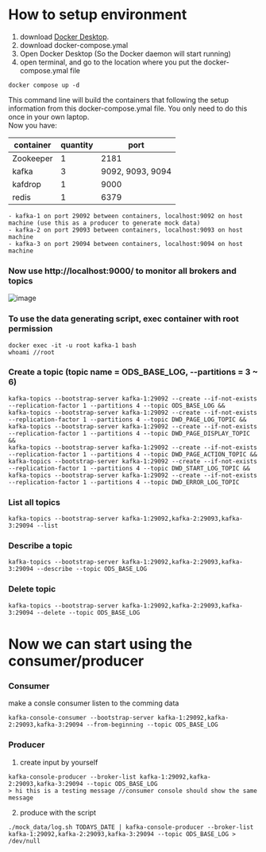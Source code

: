 # How to setup environment
1. download [Docker Desktop](https://www.docker.com/). 
2. download docker-compose.ymal 
3. Open Docker Desktop (So the Docker daemon will start running)
4. open terminal, and go to the location where you put the docker-compose.ymal file    
```
docker compose up -d
```
This command line will build the containers that following the setup information from this docker-compose.ymal file. You only need to do this once in your own laptop.  
Now you have:

| container  | quantity |port|
| ------------- | ------------- |---|
|Zookeeper|1|2181|
|kafka|3|9092, 9093, 9094|
|kafdrop|1|9000|
|redis|1|6379|

    - kafka-1 on port 29092 between containers, localhost:9092 on host machine (use this as a producer to generate mock data)
    - kafka-2 on port 29093 between containers, localhost:9093 on host machine
    - kafka-3 on port 29094 between containers, localhost:9094 on host machine


### Now use http://localhost:9000/ to monitor all brokers and topics
![image](https://user-images.githubusercontent.com/14934562/220826742-146f47a3-fc4b-4201-97cc-5ada930be912.png)


### To use the data generating script, exec container with root permission
```
docker exec -it -u root kafka-1 bash
whoami //root
```


### Create a topic (topic name = ODS_BASE_LOG, --partitions = 3 ~ 6)
```
kafka-topics --bootstrap-server kafka-1:29092 --create --if-not-exists --replication-factor 1 --partitions 4 --topic ODS_BASE_LOG &&
kafka-topics --bootstrap-server kafka-1:29092 --create --if-not-exists --replication-factor 1 --partitions 4 --topic DWD_PAGE_LOG_TOPIC &&
kafka-topics --bootstrap-server kafka-1:29092 --create --if-not-exists --replication-factor 1 --partitions 4 --topic DWD_PAGE_DISPLAY_TOPIC &&
kafka-topics --bootstrap-server kafka-1:29092 --create --if-not-exists --replication-factor 1 --partitions 4 --topic DWD_PAGE_ACTION_TOPIC &&
kafka-topics --bootstrap-server kafka-1:29092 --create --if-not-exists --replication-factor 1 --partitions 4 --topic DWD_START_LOG_TOPIC &&
kafka-topics --bootstrap-server kafka-1:29092 --create --if-not-exists --replication-factor 1 --partitions 4 --topic DWD_ERROR_LOG_TOPIC
```
### List all topics
```
kafka-topics --bootstrap-server kafka-1:29092,kafka-2:29093,kafka-3:29094 --list
```

### Describe a topic
```
kafka-topics --bootstrap-server kafka-1:29092,kafka-2:29093,kafka-3:29094 --describe --topic ODS_BASE_LOG
```

### Delete topic
```
kafka-topics --bootstrap-server kafka-1:29092,kafka-2:29093,kafka-3:29094 --delete --topic ODS_BASE_LOG
```

# Now we can start using the consumer/producer

### Consumer

make a consle consumer listen to the comming data
```
kafka-console-consumer --bootstrap-server kafka-1:29092,kafka-2:29093,kafka-3:29094 --from-beginning --topic ODS_BASE_LOG
```

### Producer

1. create input by yourself
```
kafka-console-producer --broker-list kafka-1:29092,kafka-2:29093,kafka-3:29094 --topic ODS_BASE_LOG
> hi this is a testing message //consumer console should show the same message
```
2. produce with the script
```
./mock_data/log.sh TODAYS_DATE | kafka-console-producer --broker-list kafka-1:29092,kafka-2:29093,kafka-3:29094 --topic ODS_BASE_LOG > /dev/null
```
